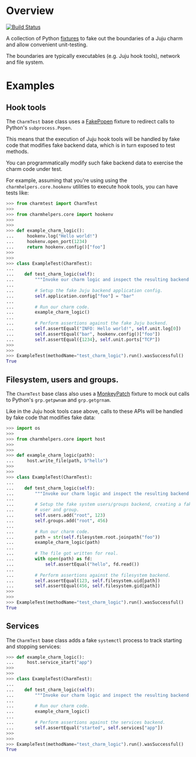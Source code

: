 # Overview

[![Build Status](https://travis-ci.org/freeekanayaka/charm-test.svg?branch=master)](https://travis-ci.org/freeekanayaka/charm-test)

A collection of Python [fixtures](https://github.com/testing-cabal/fixtures)
to fake out the boundaries of a Juju charm and allow convenient unit-testing.

The boundaries are typically executables (e.g. Juju hook tools), network
and file system.

# Examples

## Hook tools

The `CharmTest` base class uses a [FakePopen](https://github.com/testing-cabal/fixtures/blob/master/fixtures/_fixtures/popen.py)
fixture to redirect calls to Python's `subprocess.Popen`.

This means that the execution of Juju hook tools will be handled by fake code
that modifies fake backend data, which is in turn exposed to test methods.

You can programmatically modify such fake backend data to exercise the charm
code under test.

For example, assuming that you're using using the `charmhelpers.core.hookenv`
utilities to execute hook tools, you can have tests like:


```python
>>> from charmtest import CharmTest
>>>
>>> from charmhelpers.core import hookenv
>>>
>>>
>>> def example_charm_logic():
...     hookenv.log("Hello world!")
...     hookenv.open_port(1234)
...     return hookenv.config()["foo"]
>>>
>>>
>>> class ExampleTest(CharmTest):
...
...    def test_charm_logic(self):
...        """Invoke our charm logic and inspect the resulting backend state."""
...
...        # Setup the fake Juju backend application config.
...        self.application.config["foo"] = "bar"
...
...        # Run our charm code.
...        example_charm_logic()
...
...        # Perform assertions against the fake Juju backend.
...        self.assertEqual("INFO: Hello world!", self.unit.log[0])
...        self.assertEqual("bar", hookenv.config()["foo"])
...        self.assertEqual({1234}, self.unit.ports["TCP"])
>>>
>>>
>>> ExampleTest(methodName="test_charm_logic").run().wasSuccessful()
True

```

## Filesystem, users and groups.

The `CharmTest` base class also uses a [MonkeyPatch](https://github.com/testing-cabal/fixtures/blob/master/fixtures/_fixtures/monkeypatch.py)
fixture to mock out calls to Python's `grp.getpwnam` and `grp.getgrnam`.

Like in the Juju hook tools case above, calls to these APIs will be handled
by fake code that modifies fake data:

```python
>>> import os
>>>
>>> from charmhelpers.core import host
>>>
>>>
>>> def example_charm_logic(path):
...     host.write_file(path, b"hello")
>>>
>>>
>>> class ExampleTest(CharmTest):
...
...    def test_charm_logic(self):
...        """Invoke our charm logic and inspect the resulting backend state."""
...
...        # Setup the fake system users/groups backend, creating a fake "root"
...        # user and group.
...        self.users.add("root", 123)
...        self.groups.add("root", 456)
...
...        # Run our charm code.
...        path = str(self.filesystem.root.joinpath("foo"))
...        example_charm_logic(path)
...
...        # The file got written for real.
...        with open(path) as fd:
...            self.assertEqual("hello", fd.read())
...
...        # Perform assertions against the filesystem backend.
...        self.assertEqual(123, self.filesystem.uid[path])
...        self.assertEqual(456, self.filesystem.gid[path])
>>>
>>>
>>> ExampleTest(methodName="test_charm_logic").run().wasSuccessful()
True

```

## Services

The `CharmTest` base class adds a fake `systemctl` process to track starting
and stopping services:

```python
>>> def example_charm_logic():
...     host.service_start("app")
>>>
>>>
>>> class ExampleTest(CharmTest):
...
...    def test_charm_logic(self):
...        """Invoke our charm logic and inspect the resulting backend state."""
...
...        # Run our charm code.
...        example_charm_logic()
...
...        # Perform assertions against the services backend.
...        self.assertEqual("started", self.services["app"])
>>>
>>>
>>> ExampleTest(methodName="test_charm_logic").run().wasSuccessful()
True

```
